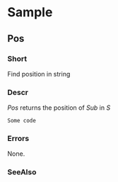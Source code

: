 # Sample

## Pos
### Short
Find position in string

### Descr
*Pos* returns the position of *Sub* in *S*
```
Some code
```
### Errors
None.

### SeeAlso
[](copy)
